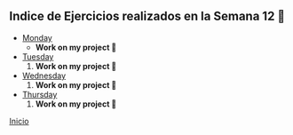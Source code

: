 ## Indice de Ejercicios realizados en la Semana 12 🧠

<ul>
    <li>
        <a href="./Monday.md">Monday</a>
        <ul>
            <li><strong>Work on my project 🧠</strong></li>
        </ul>
    </li>
    <li>
        <a href="./Tuesday.md">Tuesday</a>
        <ol>
            <li><strong>Work on my project 🧠</strong></li>
        </ol>
    </li>
    <li>
        <a href="./Wednesday.md">Wednesday</a>
        <ol>
            <li><strong>Work on my project 🧠</strong></li>
        </ol>
    </li>
    <li>
        <a href="./Thursday.md">Thursday</a>
        <ol>
            <li><strong>Work on my project 🧠</strong></li>
        </ol>
    </li>
		</ul>

<a href="../README.md">Inicio</a>
